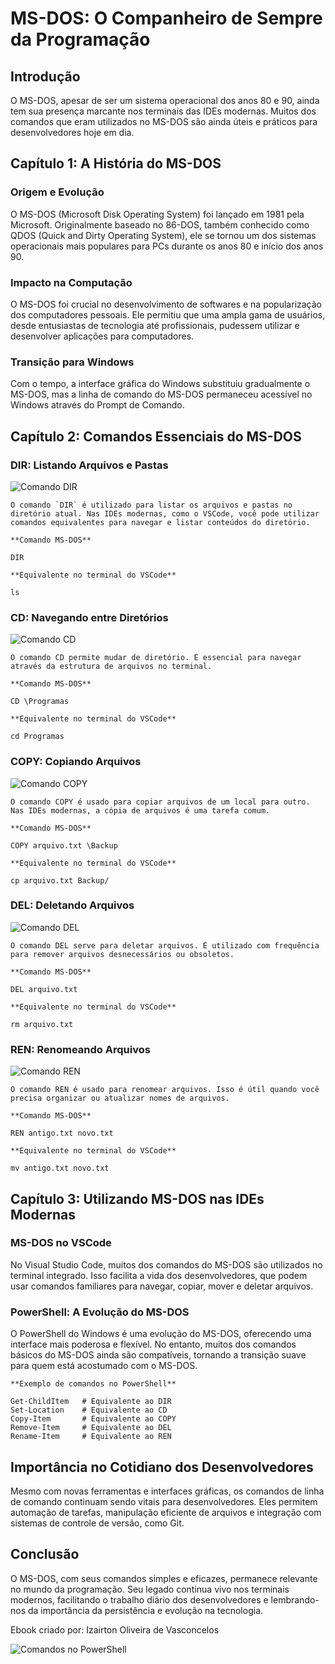 # MS-DOS: O Companheiro de Sempre da Programação

## Introdução

O MS-DOS, apesar de ser um sistema operacional dos anos 80 e 90, ainda tem sua presença marcante nos terminais das IDEs modernas. Muitos dos comandos que eram utilizados no MS-DOS são ainda úteis e práticos para desenvolvedores hoje em dia.

## Capítulo 1: A História do MS-DOS

### Origem e Evolução

O MS-DOS (Microsoft Disk Operating System) foi lançado em 1981 pela Microsoft. Originalmente baseado no 86-DOS, também conhecido como QDOS (Quick and Dirty Operating System), ele se tornou um dos sistemas operacionais mais populares para PCs durante os anos 80 e início dos anos 90.

### Impacto na Computação

O MS-DOS foi crucial no desenvolvimento de softwares e na popularização dos computadores pessoais. Ele permitiu que uma ampla gama de usuários, desde entusiastas de tecnologia até profissionais, pudessem utilizar e desenvolver aplicações para computadores.

### Transição para Windows

Com o tempo, a interface gráfica do Windows substituiu gradualmente o MS-DOS, mas a linha de comando do MS-DOS permaneceu acessível no Windows através do Prompt de Comando.

## Capítulo 2: Comandos Essenciais do MS-DOS

### DIR: Listando Arquivos e Pastas

![Comando DIR](./assets/imagens/dir_example.jpg)

    O comando `DIR` é utilizado para listar os arquivos e pastas no diretório atual. Nas IDEs modernas, como o VSCode, você pode utilizar comandos equivalentes para navegar e listar conteúdos do diretório.

    **Comando MS-DOS**

    DIR

    **Equivalente no terminal do VSCode**

    ls

### CD: Navegando entre Diretórios

![Comando CD](./assets/imagens/cd_example.jpg)

    O comando CD permite mudar de diretório. É essencial para navegar através da estrutura de arquivos no terminal.

    **Comando MS-DOS**

    CD \Programas

    **Equivalente no terminal do VSCode**

    cd Programas

### COPY: Copiando Arquivos

![Comando COPY](./assets/imagens/copy_example.jpg)

    O comando COPY é usado para copiar arquivos de um local para outro. Nas IDEs modernas, a cópia de arquivos é uma tarefa comum.

    **Comando MS-DOS**

    COPY arquivo.txt \Backup

    **Equivalente no terminal do VSCode**

    cp arquivo.txt Backup/

### DEL: Deletando Arquivos

![Comando DEL](./assets/imagens/del_example.jpg)

    O comando DEL serve para deletar arquivos. É utilizado com frequência para remover arquivos desnecessários ou obsoletos.

    **Comando MS-DOS**

    DEL arquivo.txt

    **Equivalente no terminal do VSCode**

    rm arquivo.txt

### REN: Renomeando Arquivos

![Comando REN](./assets/imagens/ren_example.jpg)

    O comando REN é usado para renomear arquivos. Isso é útil quando você precisa organizar ou atualizar nomes de arquivos.

    **Comando MS-DOS**

    REN antigo.txt novo.txt

    **Equivalente no terminal do VSCode**

    mv antigo.txt novo.txt

## Capítulo 3: Utilizando MS-DOS nas IDEs Modernas

### MS-DOS no VSCode

No Visual Studio Code, muitos dos comandos do MS-DOS são utilizados no terminal integrado. Isso facilita a vida dos desenvolvedores, que podem usar comandos familiares para navegar, copiar, mover e deletar arquivos.

### PowerShell: A Evolução do MS-DOS

O PowerShell do Windows é uma evolução do MS-DOS, oferecendo uma interface mais poderosa e flexível. No entanto, muitos dos comandos básicos do MS-DOS ainda são compatíveis, tornando a transição suave para quem está acostumado com o MS-DOS.

    **Exemplo de comandos no PowerShell**

    Get-ChildItem   # Equivalente ao DIR
    Set-Location    # Equivalente ao CD
    Copy-Item       # Equivalente ao COPY
    Remove-Item     # Equivalente ao DEL
    Rename-Item     # Equivalente ao REN

## Importância no Cotidiano dos Desenvolvedores

Mesmo com novas ferramentas e interfaces gráficas, os comandos de linha de comando continuam sendo vitais para desenvolvedores. Eles permitem automação de tarefas, manipulação eficiente de arquivos e integração com sistemas de controle de versão, como Git.

## Conclusão

O MS-DOS, com seus comandos simples e eficazes, permanece relevante no mundo da programação. Seu legado continua vivo nos terminais modernos, facilitando o trabalho diário dos desenvolvedores e lembrando-nos da importância da persistência e evolução na tecnologia.

Ebook criado por: Izairton Oliveira de Vasconcelos

![Comandos no PowerShell](./assets/imagens/powershell_example.jpg)
